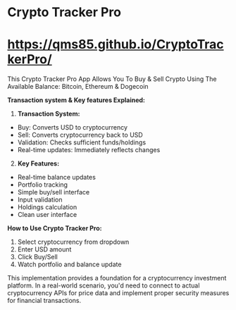 # Crypto Tracker Pro
# https://qms85.github.io/CryptoTrackerPro/

This Crypto Tracker Pro App Allows You To Buy & Sell Crypto Using The Available Balance:
Bitcoin, Ethereum & Dogecoin

**Transaction system & Key features Explained:**

1. **Transaction System:**
- Buy: Converts USD to cryptocurrency
- Sell: Converts cryptocurrency back to USD
- Validation: Checks sufficient funds/holdings
- Real-time updates: Immediately reflects changes

2. **Key Features:**
- Real-time balance updates
- Portfolio tracking
- Simple buy/sell interface
- Input validation
- Holdings calculation
- Clean user interface

**How to Use Crypto Tracker Pro:**
1. Select cryptocurrency from dropdown
2. Enter USD amount
3. Click Buy/Sell
4. Watch portfolio and balance update

This implementation provides a foundation for a cryptocurrency investment platform. In a real-world scenario, you'd need to connect to actual cryptocurrency APIs for price data and implement proper security measures for financial transactions.
